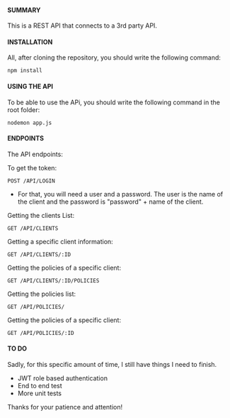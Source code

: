 
#### SUMMARY

This is a REST API that connects to a 3rd party API.

#### INSTALLATION

All, after cloning the repository, you should write the following command:
```
npm install
```

#### USING THE API
To be able to use the APi, you should write the following command in the root folder:
```
nodemon app.js
```

#### ENDPOINTS
The API endpoints:

To get the token:
```
POST /API/LOGIN
```
- For that, you will need a user and a password. The user is the name of the client and the password is "password" + name of the client.

Getting the clients List:
```
GET /API/CLIENTS
```

Getting a specific client information:
```
GET /API/CLIENTS/:ID
```

Getting the policies of a specific client:
```
GET /API/CLIENTS/:ID/POLICIES
```

Getting the policies list:
```
GET /API/POLICIES/
```

Getting the policies of a specific client:
```
GET /API/POLICIES/:ID
```


#### TO DO
Sadly, for this specific amount of time, I still have things I need to finish.

- JWT role based authentication
- End to end test
- More unit tests

Thanks for your patience and attention!
